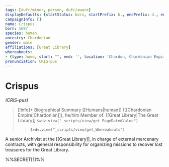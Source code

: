 ```yaml
---
tags: [dufr/minor, person, dufr/aware]
displayDefaults: {startStatus: born, startPrefix: b., endPrefix: d., endStatus: died}
campaignInfo: []
name: Crispus
born: 1697
species: human
ancestry: Chardonian
gender: male
affiliations: [Great Library]
whereabouts:
- {type: home, start: "", end: '', location: 'Chardon, Chardonian Empire'}
pronunciation: CRIS-pus
---
```

# Crispus
*(CRIS-pus)*
>[!info]+ Biographical Summary
>[[Humans|human]]  ([[Chardonian Empire|Chardonian]]), he/him
> Member of: [[Great Library|The Great Library]]
>`$=dv.view("_scripts/view/get_PageDatedValue")`
>> `$=dv.view("_scripts/view/get_Whereabouts")`

A senior Archivist at the [[Great Library]], in charge of external mercenary contracts, with general responsibility for organizing missions to recover lost treasures for the Great Library. 

%%SECRET[1]%%